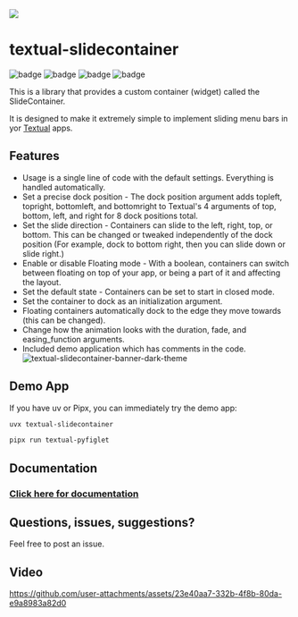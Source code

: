 <picture>
  <source media="(prefers-color-scheme: dark)" srcset="https://github.com/user-attachments/assets/aec1fa21-2994-40e7-9c02-e22b299b837a">
  <img src="https://github.com/user-attachments/assets/c424f213-8fa8-4a97-9f0f-6d1fefdfd183">
</picture>

# textual-slidecontainer

![badge](https://img.shields.io/badge/linted-Ruff-blue?style=for-the-badge&logo=ruff)
![badge](https://img.shields.io/badge/formatted-black-black?style=for-the-badge)
![badge](https://img.shields.io/badge/type_checked-MyPy-blue?style=for-the-badge&logo=python)
![badge](https://img.shields.io/badge/license-MIT-blue?style=for-the-badge)

This is a library that provides a custom container (widget) called the SlideContainer.

It is designed to make it extremely simple to implement sliding menu bars in yor [Textual](https://github.com/Textualize/textual) apps.

## Features

- Usage is a single line of code with the default settings. Everything is handled automatically.
- Set a precise dock position - The dock position argument adds topleft, topright, bottomleft, and bottomright to Textual's 4 arguments of top, bottom, left, and right for 8 dock positions total.
- Set the slide direction - Containers can slide to the left, right, top, or bottom. This can be changed or tweaked independently of the dock position (For example, dock to bottom right, then you can slide down or slide right.)
- Enable or disable Floating mode - With a boolean, containers can switch between floating on top of your app, or being a part of it and affecting the layout.
- Set the default state - Containers can be set to start in closed mode.
- Set the container to dock as an initialization argument.
- Floating containers automatically dock to the edge they move towards (this can be changed).
- Change how the animation looks with the duration, fade, and easing_function arguments.
- Included demo application which has comments in the code.
![textual-slidecontainer-banner-dark-theme](https://github.com/user-attachments/assets/007a5ac2-5573-404e-96a6-2bc1f32b9170)

## Demo App

If you have uv or Pipx, you can immediately try the demo app:

```sh
uvx textual-slidecontainer
```

```sh
pipx run textual-pyfiglet
```

## Documentation

### [Click here for documentation](https://edward-jazzhands.github.io/libraries/textual-slidecontainer/)

## Questions, issues, suggestions?

Feel free to post an issue.

## Video

https://github.com/user-attachments/assets/23e40aa7-332b-4f8b-80da-e9a8983a82d0
